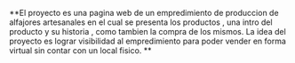 **El proyecto es una pagina web de un empredimiento de produccion de alfajores artesanales en el cual se presenta los productos , 
una intro del producto y su historia , como tambien la compra de los mismos. La idea del proyecto es lograr visibilidad al empredimiento 
para poder vender en forma virtual sin contar con un local fisico.
**